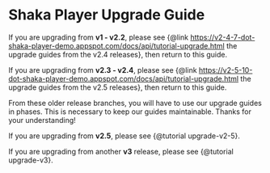 # Shaka Player Upgrade Guide

If you are upgrading from **v1 - v2.2**, please see
{@link https://v2-4-7-dot-shaka-player-demo.appspot.com/docs/api/tutorial-upgrade.html
the upgrade guides from the v2.4 releases}, then return to this guide.

If you are upgrading from **v2.3 - v2.4**, please see
{@link https://v2-5-10-dot-shaka-player-demo.appspot.com/docs/api/tutorial-upgrade.html
the upgrade guides from the v2.5 releases}, then return to this guide.

From these older release branches, you will have to use our upgrade guides in
phases.  This is necessary to keep our guides maintainable.  Thanks for your
understanding!

If you are upgrading from **v2.5**, please see {@tutorial upgrade-v2-5}.

If you are upgrading from another **v3** release, please see {@tutorial upgrade-v3}.
